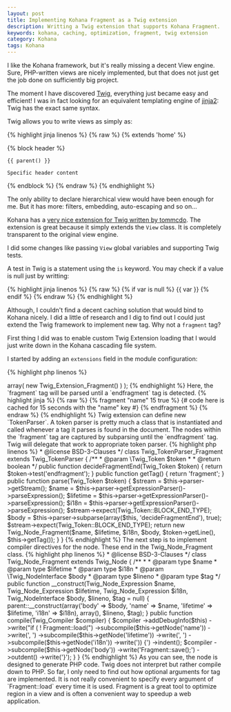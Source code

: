 ```yaml
---
layout: post
title: Implementing Kohana Fragment as a Twig extension
description: Writting a Twig extension that supports Kohana Fragment.
keywords: kohana, caching, optimization, fragment, twig extension
category: Kohana
tags: Kohana
---
```


I like the Kohana framework, but it's really missing a decent View engine.
Sure, PHP-written views are nicely implemented, but that does not just get the
job done on sufficiently big project.

The moment I have discovered [Twig](http://twig.sensiolab.org), everything just
became easy and efficient! I was in fact looking for an equivalent templating
engine of [jinja2](http://jinja2.pocoo.org): Twig has the exact same syntax.

Twig allows you to write views as simply as:

{% highlight jinja linenos %}
{% raw %}
{% extends 'home' %}

{% block header %}

    {{ parent() }}

    Specific header content

{% endblock %}
{% endraw %}
{% endhighlight %}

The only ability to declare hierarchical view would have been enough for me. But
it has more: filters, embedding, auto-escaping and so on...

Kohana has a [very nice extension for Twig written by tommcdo](https://github.com/tommcdo/kohana-twig).
The extension is great because it simply extends the `View` class. It is
completely transparent to the original view engine.

I did some changes like passing `View` global variables and supporting Twig
tests.

A test in Twig is a statement using the `is` keyword. You may check if a
value is null just by writting:

{% highlight jinja linenos %}
{% raw %}
{% if var is null %}
    {{ var }}
{% endif %}
{% endraw %}
{% endhighlight %}

Although, I couldn't find a decent caching solution that would bind to Kohana
nicely. I did a little of research and I dig to find out I could just extend the
Twig framework to implement new tag. Why not a `fragment` tag?

First thing I did was to enable custom Twig Extension loading that I would just
write down in the Kohana cascading file system.

I started by adding an `extensions` field in the module configuration:

{% highlight php linenos %}
<?php

defined('SYSPATH') or die('No direct script access.');

return array(

    /**
     * Twig Extensions
     */
    'extensions' => array(
        new Twig_Extension_Fragment()
    )
);
{% endhighlight %}

Here, the `fragment` tag will be parsed until a `endfragment` tag is
detected.

{% highlight jinja %}
{% raw %}
{% fragment "name" 15 true %}

    {# code here is cached for 15 seconds with the "name" key #}

{% endfragment %}
{% endraw %}
{% endhighlight %}

Twig extension can define new `TokenParser`. A token parser is pretty much
a class that is instantiated and called whenever a tag it parses is found in the
document.

The nodes within the `fragment` tag are captured by subparsing until the `endfragment`
tag. Twig will delegate that work to appropriate token parser.

{% highlight php linenos %}
<?php

defined('SYSPATH') or die('No direct script access.');

/**
 * Parser for fragment/endfragment blocks.
 *
 * @package Twig
 * @author  Guillaume Poirier-Morency <guillaumepoiriermorency@gmail.com>
 * @license BSD-3-Clauses
 */
class Twig_TokenParser_Fragment extends Twig_TokenParser {

    /**
     * @param \Twig_Token $token
     *
     * @return boolean
     */
    public function decideFragmentEnd(Twig_Token $token) {

        return $token->test('endfragment');
    }

    public function getTag() {

        return 'fragment';
    }

    public function parse(Twig_Token $token) {

        $stream = $this->parser->getStream();

        $name = $this->parser->getExpressionParser()->parseExpression();
        $lifetime = $this->parser->getExpressionParser()->parseExpression();
        $i18n = $this->parser->getExpressionParser()->parseExpression();

        $stream->expect(Twig_Token::BLOCK_END_TYPE);
        $body = $this->parser->subparse(array($this, 'decideFragmentEnd'), true);
        $stream->expect(Twig_Token::BLOCK_END_TYPE);

        return new Twig_Node_Fragment($name, $lifetime, $i18n, $body, $token->getLine(), $this->getTag());
    }

}
{% endhighlight %}

The next step is to implement compiler directives for the node. These end in the Twig_Node_Fragment class.

{% highlight php linenos %}
<?php

defined('SYSPATH') or die('No direct script access.');

/**
 * Cache twig node.
 *
 * @package Twig
 * @author  Guillaume Poirier-Morency <guillaumepoiriermorency@gmail.com>
 * @license BSD-3-Clauses
 */
class Twig_Node_Fragment extends Twig_Node {

    /**
     *
     * @param type $name
     * @param type $lifetime
     * @param type $i18n
     * @param \Twig_NodeInterface $body
     * @param type $lineno
     * @param type $tag
     */
    public function __construct(Twig_Node_Expression $name, Twig_Node_Expression $lifetime, Twig_Node_Expression $i18n, Twig_NodeInterface $body, $lineno, $tag = null) {

        parent::__construct(array('body' => $body, 'name' => $name, 'lifetime' => $lifetime, 'i18n' => $i18n), array(), $lineno, $tag);
    }

    public function compile(Twig_Compiler $compiler) {

        $compiler
                ->addDebugInfo($this)
                ->write("if ( ! Fragment::load(")
                ->subcompile($this->getNode('name'))
                ->write(', ')
                ->subcompile($this->getNode('lifetime'))
                ->write(', ')
                ->subcompile($this->getNode('i18n'))
                ->write(')) {')
                ->indent();

        $compiler
                ->subcompile($this->getNode('body'))
                ->write('Fragment::save();')
                ->outdent()
                ->write('}');
    }

}
{% endhighlight %}

As you can see, the node is designed to generate PHP code. Twig does not
interpret but rather compile down to PHP.

So far, I only need to find out how optional arguments for tag are implemented.
It is not really convenient to specify every argument of `Fragment::load`
every time it is used.

Fragment is a great tool to optimize region in a view and is often a convenient
way to speedup a web application.
